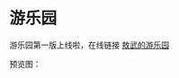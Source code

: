 # 游乐园

游乐园第一版上线啦，在线链接 [敖武的游乐园](https://playground.z.wiki/)

<ImgView title="游乐园" url="https://z.wiki/images/20220320/edcd158bc489438e8c37dc430de6083e.png" />

预览图：

<ImgView title="游乐园" url="https://z.wiki/autoupload/2022-05-02/88ed1478031a4ae9894289b25534e7d1.image.png" />




